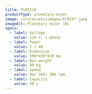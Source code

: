 ```yaml
---
title: PLMIX10
productType: planetary-mixer
image: /src/assets/images/PLMIX7.jpeg
imageAlt: Planetary mixer 10L
specs:
  - label: Voltage
    value: 220 V, 1-phase
  - label: Power
    value: 1.1 kW
  - label: Dimension
    value: 590*435*830 mm
  - label: Net weight
    value: 90 Kg
  - label: Speed
    value: 94/ 165/ 386 rpm
  - label: Capacity
    value: 30 L
---
```

